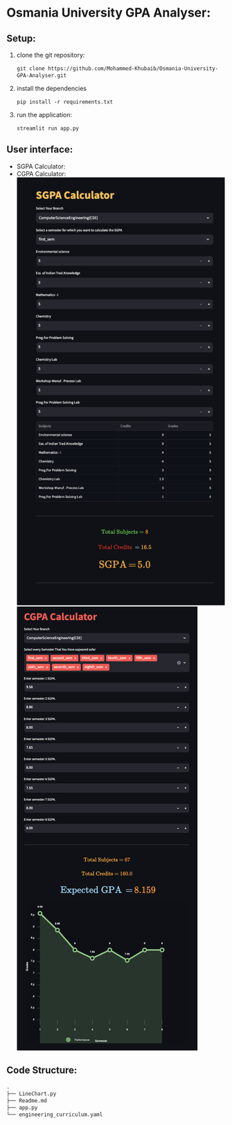 # Osmania University GPA Analyser:
## Setup:
1. clone the git repository:
    ```
    git clone https://github.com/Mohammed-Khubaib/Osmania-University-GPA-Analyser.git
    ```
2. install the dependencies
    ```
    pip install -r requirements.txt
    ```
3. run the application:
    ```
    streamlit run app.py
    ```
## User interface:

* SGPA Calculator:
* CGPA Calculator:
![sgpa](./sgpa.png)
![cgpa](./cgpa.png)

## Code Structure:
```
.
├── LineChart.py
├── Readme.md
├── app.py
└── engineering_curriculum.yaml
```
